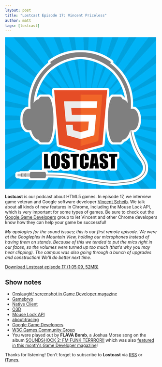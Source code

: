 ```yaml
---
layout: post
title: "Lostcast Episode 17: Vincent Priceless"
author: matt
tags: [lostcast]
---
```

<div class="full-frame">
	<img alt="Lostcast logo" src="/media/images/lostcast/logo_500x500.jpg">
</div>

**Lostcast** is our podcast about HTML5 games. In episode 17, we interview game veteran and Google software developer [Vincent Scheib](http://scheib.net/). We talk about all kinds of new features in Chrome, including the Mouse Lock API, which is very important for some types of games. Be sure to check out the [Google Game Developers](https://developers.google.com/games/) group to let Vincent and other Chrome developers know how they can help your game be successful!

_My apologies for the sound issues; this is our first remote episode. We were at the Googleplex in Mountain View, holding our microphones instead of having them on stands. Because of this we tended to put the mics right in our faces, so the volumes were turned up too much (that's why you may hear clipping). The campus was also going through a bunch of upgrades and construction! We'll do better next time._

<a class="download-podcast" href="http://media.lostdecadegames.com/lostcast/lostcast_episode_17_vincent_priceless.mp3">
	Download Lostcast episode 17 (1:05:09, 52MB)
</a>

## Show notes

* [Onslaught! screenshot in Game Developer magazine](http://www.flickr.com/photos/50655575@N03/5673721388/in/photostream)
* [Gamebryo](http://www.gamebryo.com/)
* [Native Client](http://code.google.com/p/nativeclient/)
* [O3D](http://o3d.blogspot.com/)
* [Mouse Lock API](http://www.chromium.org/developers/design-documents/mouse-lock)
* [about:tracing](chrome://tracing/)
* [Google Game Developers](https://developers.google.com/games/)
* [W3C Games Community Group](https://developers.google.com/games/)
* You were played out by **FLAVA Bomb**, a Joshua Morse song on the album [SOUNDSHOCK 2: FM FUNK TERRROR!!](http://ubiktune.org/releases/ubi044-various-artists-soundshock-2-fm-funk-terrror/) which was also [featured in this month's Game Developer magazine](http://i.imgur.com/3yHRV.jpg)!

Thanks for listening! Don't forget to subscribe to **Lostcast** via [RSS](http://feeds.feedburner.com/lostdecadegames/lostcast) or [iTunes](http://itunes.apple.com/us/podcast/lostcast/id481950724).
